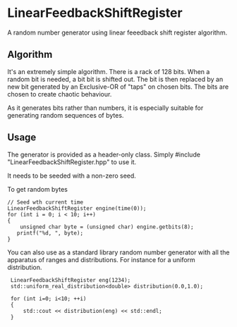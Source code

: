 # LinearFeedbackShiftRegister
A random number generator using linear feeedback shift register algorithm.

## Algorithm
It's an extremely simple algorithm. There is a rack of 128 bits. When a
random bit is needed, a bit bit is shifted out. The bit is then replaced by
an new bit generated by an Exclusive-OR of "taps" on chosen bits. The bits
are chosen to create chaotic behaviour.

As it generates bits rather than numbers, it is especially suitable for generating
random sequences of bytes. 

## Usage
The generator is provided as a header-only class. Simply #include "LinearFeedbackShiftRegister.hpp"
to use it.

It needs to be seeded with a non-zero seed. 

To get random bytes

    // Seed wth current time
    LinearFeedbackShiftRegister engine(time(0));
    for (int i = 0; i < 10; i++)
    {
        unsigned char byte = (unsigned char) engine.getbits(8);
       printf("%d, ", byte);
    }

You can also use as a standard library random number generator with
all the apparatus of ranges and distributions. For instance for a
uniform distribution.

     LinearFeedbackShiftRegister eng(1234);
     std::uniform_real_distribution<double> distribution(0.0,1.0);

     for (int i=0; i<10; ++i) 
     {
         std::cout << distribution(eng) << std::endl;
     }



